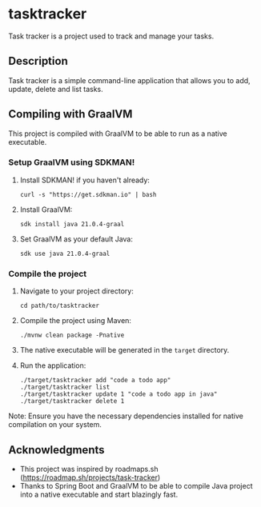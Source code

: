 # tasktracker
Task tracker is a project used to track and manage your tasks.

## Description

Task tracker is a simple command-line application that allows you to add, update, delete and list tasks.

## Compiling with GraalVM

This project is compiled with GraalVM to be able to run as a native executable.

### Setup GraalVM using SDKMAN!

1. Install SDKMAN! if you haven't already:
   ```
   curl -s "https://get.sdkman.io" | bash
   ```

2. Install GraalVM:
   ```
   sdk install java 21.0.4-graal
   ```

3. Set GraalVM as your default Java:
   ```
   sdk use java 21.0.4-graal
   ```

### Compile the project

1. Navigate to your project directory:
   ```
   cd path/to/tasktracker
   ```

2. Compile the project using Maven:
   ```
   ./mvnw clean package -Pnative
   ```

3. The native executable will be generated in the `target` directory.

4. Run the application:
   ```
   ./target/tasktracker add "code a todo app"
   ./target/tasktracker list
   ./target/tasktracker update 1 "code a todo app in java"
   ./target/tasktracker delete 1
   ```

Note: Ensure you have the necessary dependencies installed for native compilation on your system.


## Acknowledgments

- This project was inspired by roadmaps.sh (https://roadmap.sh/projects/task-tracker)
- Thanks to Spring Boot and GraalVM to be able to compile Java project into a native executable and start blazingly fast.